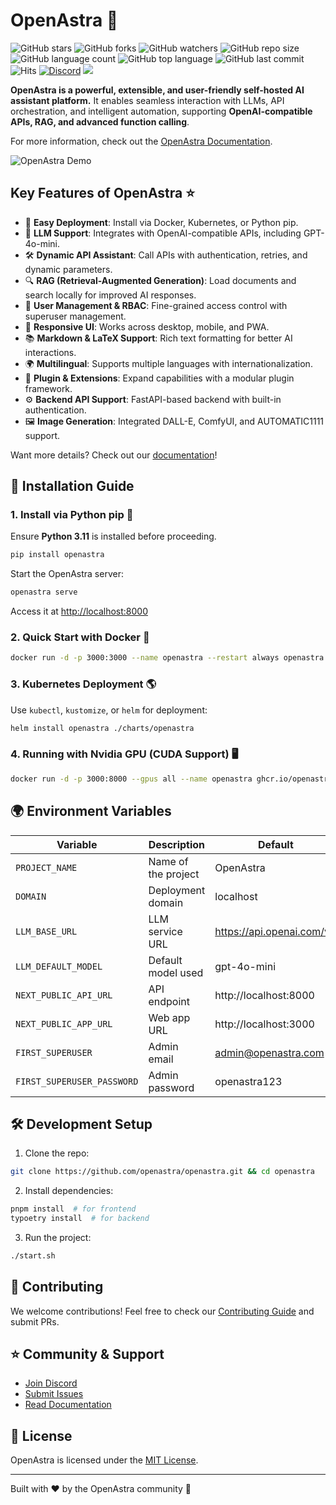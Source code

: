 # OpenAstra 👋

![GitHub stars](https://img.shields.io/github/stars/openastra/openastra?style=social)
![GitHub forks](https://img.shields.io/github/forks/openastra/openastra?style=social)
![GitHub watchers](https://img.shields.io/github/watchers/openastra/openastra?style=social)
![GitHub repo size](https://img.shields.io/github/repo-size/openastra/openastra)
![GitHub language count](https://img.shields.io/github/languages/count/openastra/openastra)
![GitHub top language](https://img.shields.io/github/languages/top/openastra/openastra)
![GitHub last commit](https://img.shields.io/github/last-commit/openastra/openastra?color=red)
![Hits](https://hits.seeyoufarm.com/api/count/incr/badge.svg?url=https%3A%2F%2Fgithub.com%2Fopenastra%2Fopenastra&count_bg=%2379C83D&title_bg=%23555555&icon=&icon_color=%23E7E7E7&title=hits&edge_flat=false)
[![Discord](https://img.shields.io/badge/Discord-OpenAstra-blue?logo=discord&logoColor=white)](https://discord.gg/openastra)
[![](https://img.shields.io/static/v1?label=Sponsor&message=%E2%9D%A4&logo=GitHub&color=%23fe8e86)](https://github.com/sponsors/openastra)

**OpenAstra is a powerful, extensible, and user-friendly self-hosted AI assistant platform.** It enables seamless interaction with LLMs, API orchestration, and intelligent automation, supporting **OpenAI-compatible APIs, RAG, and advanced function calling**.

For more information, check out the [OpenAstra Documentation](https://docs.openastra.com/).

![OpenAstra Demo](./demo.gif)

## Key Features of OpenAstra ⭐

- 🚀 **Easy Deployment**: Install via Docker, Kubernetes, or Python pip.
- 🤖 **LLM Support**: Integrates with OpenAI-compatible APIs, including GPT-4o-mini.
- 🛠️ **Dynamic API Assistant**: Call APIs with authentication, retries, and dynamic parameters.
- 🔍 **RAG (Retrieval-Augmented Generation)**: Load documents and search locally for improved AI responses.
- 🔐 **User Management & RBAC**: Fine-grained access control with superuser management.
- 📱 **Responsive UI**: Works across desktop, mobile, and PWA.
- 📚 **Markdown & LaTeX Support**: Rich text formatting for better AI interactions.
- 🌍 **Multilingual**: Supports multiple languages with internationalization.
- 🧩 **Plugin & Extensions**: Expand capabilities with a modular plugin framework.
- ⚙️ **Backend API Support**: FastAPI-based backend with built-in authentication.
- 🖼️ **Image Generation**: Integrated DALL-E, ComfyUI, and AUTOMATIC1111 support.

Want more details? Check out our [documentation](https://docs.openastra.com/features)!

## 🚀 Installation Guide

### 1. Install via Python pip 🐍

Ensure **Python 3.11** is installed before proceeding.

```bash
pip install openastra
```

Start the OpenAstra server:

```bash
openastra serve
```

Access it at [http://localhost:8000](http://localhost:8000)

### 2. Quick Start with Docker 🐳

```bash
docker run -d -p 3000:3000 --name openastra --restart always openastra:latest
```

### 3. Kubernetes Deployment 🌎

Use `kubectl`, `kustomize`, or `helm` for deployment:

```bash
helm install openastra ./charts/openastra
```

### 4. Running with Nvidia GPU (CUDA Support) 🖥️

```bash
docker run -d -p 3000:8000 --gpus all --name openastra ghcr.io/openastra/openastra:cuda
```

## 🌍 Environment Variables

| Variable | Description | Default |
|----------|-------------|---------|
| `PROJECT_NAME` | Name of the project | OpenAstra |
| `DOMAIN` | Deployment domain | localhost |
| `LLM_BASE_URL` | LLM service URL | https://api.openai.com/v1 |
| `LLM_DEFAULT_MODEL` | Default model used | gpt-4o-mini |
| `NEXT_PUBLIC_API_URL` | API endpoint | http://localhost:8000 |
| `NEXT_PUBLIC_APP_URL` | Web app URL | http://localhost:3000 |
| `FIRST_SUPERUSER` | Admin email | admin@openastra.com |
| `FIRST_SUPERUSER_PASSWORD` | Admin password | openastra123 |

## 🛠️ Development Setup

1. Clone the repo:

```bash
git clone https://github.com/openastra/openastra.git && cd openastra
```

2. Install dependencies:

```bash
pnpm install  # for frontend
typoetry install  # for backend
```

3. Run the project:

```bash
./start.sh
```

## 🤝 Contributing

We welcome contributions! Feel free to check our [Contributing Guide](https://github.com/openastra/openastra/blob/main/CONTRIBUTING.md) and submit PRs.

## ⭐ Community & Support

- [Join Discord](https://discord.gg/openastra)
- [Submit Issues](https://github.com/openastra/openastra/issues)
- [Read Documentation](https://docs.openastra.com/)

## 📜 License

OpenAstra is licensed under the [MIT License](LICENSE).

---

Built with ❤️ by the OpenAstra community 🚀
